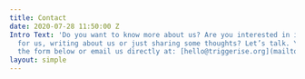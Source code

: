 ```yaml
---
title: Contact
date: 2020-07-28 11:50:00 Z
Intro Text: 'Do you want to know more about us? Are you interested in investing, working
  for us, writing about us or just sharing some thoughts? Let’s talk. You can use
  the form below or email us directly at: [hello@triggerise.org](mailto:hello@triggerise.org)'
layout: simple
---
```


